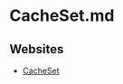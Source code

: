 # CacheSet.md

## Websites

* [CacheSet](https://learn.microsoft.com/en-us/sysinternals/downloads/cacheset)
